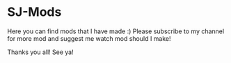 SJ-Mods
=======

Here you can find mods that I have made :)
Please subscribe to my channel for more mod and suggest me watch mod should I make!

Thanks you all!
See ya!
